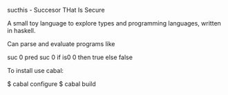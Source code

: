 
sucthis - Succesor THat Is Secure

A small toy language to explore types and programming languages, written in haskell.

Can parse and evaluate programs like

suc 0
pred suc 0
if is0 0 then true else false

To install use cabal:

 $ cabal configure
 $ cabal build
 